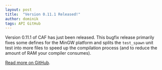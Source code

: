 ```yaml
---
layout: post
title:  "Version 0.11.1 Released!"
author: dominik
tags: API GitHub
---
```


Version 0.11.1 of CAF has just been released. This bugfix release primarily
fixes some defines for the MinGW platform and splits the `test_spawn` unit test
into more files to speed up the compilation process (and to reduce the amount
of RAM your compiler consumes).

[Read more on
GitHub](https://github.com/actor-framework/actor-framework/releases/tag/0.11.1).
